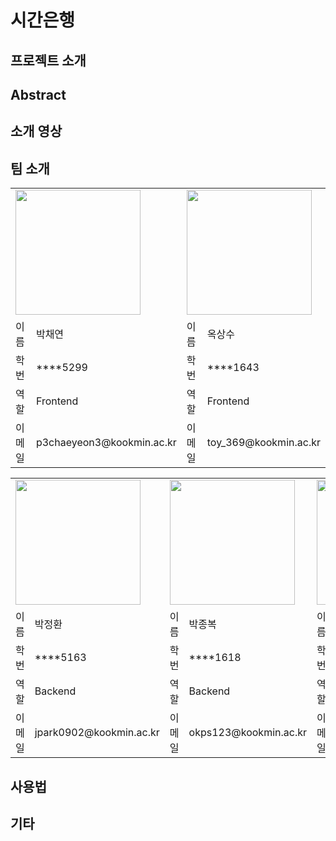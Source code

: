 # 시간은행

**프로젝트 소개**
---------------------


**Abstract**
---------------------


**소개 영상**
---------------------


**팀 소개**
---------------------

<table>
  <tr>
    <td colspan = "2"><img width="200px" src="https://pbs.twimg.com/media/EA9UJBjU4AAdkCm?format=jpg&name=small"></img></td> 
    <td colspan = "2"><img width="200px" src="https://pbs.twimg.com/media/EFHWmyXUEAASe0o.jpg"></img></td>
  </tr>
  <tr>
    <td>이름</td><td>박채연</td>
    <td>이름</td><td>옥상수</td>
  </tr>
  <tr>
    <td>학번</td><td>****5299</td>
    <td>학번</td><td>****1643</td>
  </tr>
  <tr>
    <td>역할</td><td>Frontend</td>
    <td>역할</td><td>Frontend</td>
  </tr>
  <tr>
    <td>이메일</td><td>p3chaeyeon3@kookmin.ac.kr</td>
    <td>이메일</td><td>toy_369@kookmin.ac.kr</td>
  </tr>
  
</table>

<table>
  <tr>
    <td colspan = "2"><img width="200px" src="https://pbs.twimg.com/media/EA9UJBjU4AAdkCm?format=jpg&name=small"></img></td> 
    <td colspan = "2"><img width="200px" src="https://pbs.twimg.com/media/EFHWmyXUEAASe0o.jpg"></img></td>
    <td colspan = "2"><img width="200px" src="https://pbs.twimg.com/media/EFHWmyXUEAASe0o.jpg"></img></td>
  </tr>
  <tr>
    <td>이름</td><td>박정환</td>
    <td>이름</td><td>박종복</td>
    <td>이름</td><td>임병준</td>
  </tr>
  <tr>
    <td>학번</td><td>****5163</td>
    <td>학번</td><td>****1618</td>
    <td>학번</td><td>****1680</td>
  </tr>
  <tr>
    <td>역할</td><td>Backend</td>
    <td>역할</td><td>Backend</td>
    <td>역할</td><td>Backend</td>
  </tr>
  <tr>
    <td>이메일</td><td>jpark0902@kookmin.ac.kr</td>
    <td>이메일</td><td>okps123@kookmin.ac.kr</td>
    <td>이메일</td><td>ddaa1541@kookmin.ac.kr</td>
  </tr>
  
</table>


**사용법**
---------------------


**기타**
---------------------

